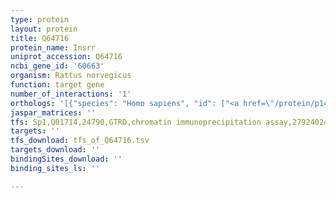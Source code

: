 ```yaml
---
type: protein
layout: protein
title: Q64716
protein_name: Insrr
uniprot_accession: Q64716
ncbi_gene_id: '60663'
organism: Rattus norvegicus
function: target gene
number_of_interactions: '1'
orthologs: '[{"species": "Homo sapiens", "id": ["<a href=\"/protein/p14616\">P14616</a>"]}, {"species": "Mus musculus", "id": ["<a href=\"/protein/q9wtl4\">Q9WTL4</a>"]}, {"species": "Caenorhabditis elegans", "id": ["A0A0K3AUY1"]}, {"species": "Drosophila melanogaster", "id": ["<a href=\"/protein/q9vj04\">Q9VJ04</a>"]}]'
jaspar_matrices: ''
tfs: Sp1,Q01714,24790,GTRD,chromatin immunoprecipitation assay,27924024%5Buid%5D,No
targets: ''
tfs_download: tfs_of_Q64716.tsv
targets_download: ''
bindingSites_download: ''
binding_sites_ls: ''

---
```

